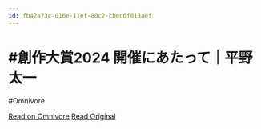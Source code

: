 ```yaml
---
id: fb42a73c-016e-11ef-80c2-cbed6f013aef
---
```


# #創作大賞2024 開催にあたって｜平野太一
#Omnivore

[Read on Omnivore](https://omnivore.app/me/2024-18f0afadec0)
[Read Original](https://note.com/yriica/n/naa8616d786ff)


